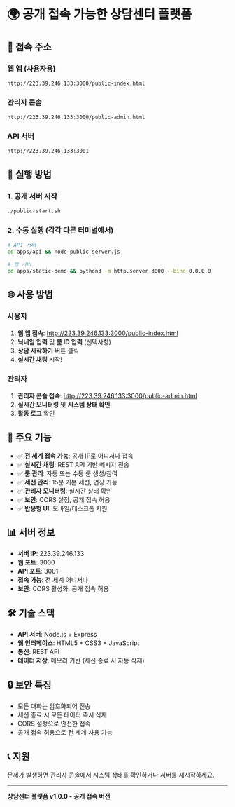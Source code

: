 # 🌍 공개 접속 가능한 상담센터 플랫폼

## 📱 접속 주소

### 웹 앱 (사용자용)
```
http://223.39.246.133:3000/public-index.html
```

### 관리자 콘솔
```
http://223.39.246.133:3000/public-admin.html
```

### API 서버
```
http://223.39.246.133:3001
```

## 🚀 실행 방법

### 1. 공개 서버 시작
```bash
./public-start.sh
```

### 2. 수동 실행 (각각 다른 터미널에서)
```bash
# API 서버
cd apps/api && node public-server.js

# 웹 서버
cd apps/static-demo && python3 -m http.server 3000 --bind 0.0.0.0
```

## 🌐 사용 방법

### 사용자
1. **웹 앱 접속**: http://223.39.246.133:3000/public-index.html
2. **닉네임 입력** 및 **룸 ID 입력** (선택사항)
3. **상담 시작하기** 버튼 클릭
4. **실시간 채팅** 시작!

### 관리자
1. **관리자 콘솔 접속**: http://223.39.246.133:3000/public-admin.html
2. **실시간 모니터링** 및 **시스템 상태 확인**
3. **활동 로그** 확인

## 🔧 주요 기능

- ✅ **전 세계 접속 가능**: 공개 IP로 어디서나 접속
- ✅ **실시간 채팅**: REST API 기반 메시지 전송
- ✅ **룸 관리**: 자동 또는 수동 룸 생성/참여
- ✅ **세션 관리**: 15분 기본 세션, 연장 가능
- ✅ **관리자 모니터링**: 실시간 상태 확인
- ✅ **보안**: CORS 설정, 공개 접속 허용
- ✅ **반응형 UI**: 모바일/데스크톱 지원

## 📊 서버 정보

- **서버 IP**: 223.39.246.133
- **웹 포트**: 3000
- **API 포트**: 3001
- **접속 가능**: 전 세계 어디서나
- **보안**: CORS 활성화, 공개 접속 허용

## 🛠️ 기술 스택

- **API 서버**: Node.js + Express
- **웹 인터페이스**: HTML5 + CSS3 + JavaScript
- **통신**: REST API
- **데이터 저장**: 메모리 기반 (세션 종료 시 자동 삭제)

## 🔒 보안 특징

- 모든 대화는 암호화되어 전송
- 세션 종료 시 모든 데이터 즉시 삭제
- CORS 설정으로 안전한 접속
- 공개 접속 허용으로 전 세계 사용 가능

## 📞 지원

문제가 발생하면 관리자 콘솔에서 시스템 상태를 확인하거나 서버를 재시작하세요.

---
**상담센터 플랫폼 v1.0.0 - 공개 접속 버전**
